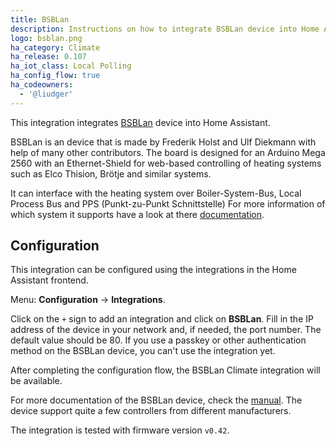 ```yaml
---
title: BSBLan
description: Instructions on how to integrate BSBLan device into Home Assistant.
logo: bsblan.png
ha_category: Climate
ha_release: 0.107
ha_iot_class: Local Polling
ha_config_flow: true
ha_codeowners:
  - '@liudger'
---
```


This integration integrates [BSBLan](https://github.com/fredlcore/bsb_lan) device into Home Assistant.

BSBLan is an device that is made by Frederik Holst and Ulf Diekmann with help of many other contributors.
The board is designed for an Arduino Mega 2560 with an Ethernet-Shield for web-based controlling of heating systems such as Elco Thision, Brötje and similar systems.

It can interface with the heating system over Boiler-System-Bus, Local Process Bus and PPS (Punkt-zu-Punkt Schnittstelle)
For more information of which system it supports have a look at there [documentation](https://1coderookie.github.io/BSB-LPB-LAN_EN/).

## Configuration

This integration can be configured using the integrations in the
Home Assistant frontend.

Menu: **Configuration** -> **Integrations**.

Click on the `+` sign to add an integration and click on **BSBLan**.
Fill in the IP address of the device in your network and, if needed,
the port number. The default value should be 80.
If you use a passkey or other authentication method on the BSBLan device, you can't use the integration yet.

After completing the configuration flow, the BSBLan Climate integration will be
available.

For more documentation of the BSBLan device, check the [manual](https://1coderookie.github.io/BSB-LPB-LAN_EN/).
The device support quite a few controllers from different manufacturers.

The integration is tested with firmware version `v0.42`.
